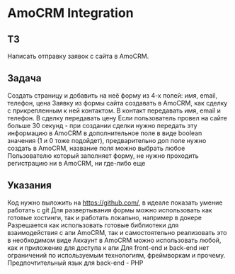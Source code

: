 # AmoCRM Integration
## ТЗ
Написать отправку заявок с сайта в AmoCRM.

## Задача
Создать страницу и добавить на неё форму из 4-х полей: имя, email, телефон, цена
Заявку из формы сайта создавать в AmoCRM, как сделку с прикрепленным к ней контактом. В контакт передавать имя, email и телефон. В сделку передавать цену
Если пользователь провел на сайте больше 30 секунд - при создании сделки нужно передать эту информацию в AmoCRM в дополнительное поле в виде boolean значения (1 и 0 тоже подойдет), предварительно доп поле нужно создать в AmoCRM, название поля можно выбрать любое
Пользователю который заполняет форму, не нужно проходить регистрацию ни в AmoCRM, ни где-либо еще

## Указания
Код нужно выложить на https://github.com/, в идеале показать умение работать с git
Для развертывания формы можно использовать как готовые хостинги, так и работать локально, например в докере
Разрешается как использовать готовые библиотеки для взаимодействия с апи AmoCRM, так и самостоятельно реализовать это в необходимом виде
Аккаунт в AmoCRM можно использовать любой, как и приложение для доступа к апи
Для front-end и back-end нет ограничений по используемым технологиям, фреймворкам и прочему. Предпочтительный язык для back-end - PHP
